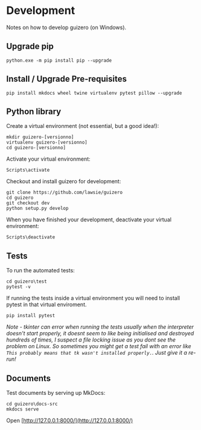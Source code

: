 # Development

Notes on how to develop guizero (on Windows).

## Upgrade pip

```
python.exe -m pip install pip --upgrade
```

## Install / Upgrade Pre-requisites

```
pip install mkdocs wheel twine virtualenv pytest pillow --upgrade
```

## Python library

Create a virtual environment (not essential, but a good idea!):

```
mkdir guizero-[versionno]
virtualenv guizero-[versionno]
cd guizero-[versionno]
```

Activate your virtual environment:

```
Scripts\activate
```

Checkout and install guizero for development:

```
git clone https://github.com/lawsie/guizero
cd guizero
git checkout dev
python setup.py develop
```

When you have finished your development, deactivate your virtual environment:

```
Scripts\deactivate
```

## Tests

To run the automated tests:

```
cd guizero\test
pytest -v 
```

If running the tests inside a virtual environment you will need to install pytest in that virtual enviroment.

```
pip install pytest
```

_Note - tkinter can error when running the tests usually when the interpreter doesn't start properly, it doesnt seem to like being initialised and destroyed hundreds of times, I suspect a file locking issue as you dont see the problem on Linux. So sometimes you might get a test fail with an error like `This probably means that tk wasn't installed properly.`. Just give it a re-run!_

## Documents

Test documents by serving up MkDocs:

```
cd guizero\docs-src
mkdocs serve
```

Open [http://127.0.0.1:8000/](http://127.0.0.1:8000/) 
